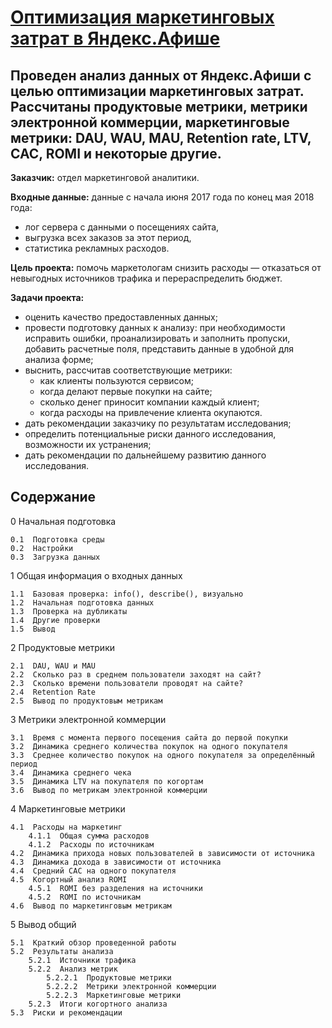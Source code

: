 # [Оптимизация маркетинговых затрат в Яндекс.Афише](https://github.com/Nanobelka/Yandex_Praktikum/blob/main/cohort_analysis/cohort_analysis.ipynb)
## Проведен анализ данных от Яндекс.Афиши с целью оптимизации маркетинговых затрат. Рассчитаны продуктовые метрики, метрики электронной коммерции, маркетинговые метрики: DAU, WAU, MAU, Retention rate, LTV, CAC, ROMI и некоторые другие.

**Заказчик:** отдел маркетинговой аналитики.

**Входные данные:** данные с начала июня 2017 года по конец мая 2018 года:  
- лог сервера с данными о посещениях сайта,  
- выгрузка всех заказов за этот период,  
- статистика рекламных расходов.

**Цель проекта:** помочь маркетологам снизить расходы — отказаться от невыгодных источников трафика и перераспределить бюджет.

**Задачи проекта:**  
- оценить качество предоставленных данных;  
- провести подготовку данных к анализу: при необходимости исправить ошибки, проанализировать и заполнить пропуски, добавить расчетные поля, представить данные в удобной для анализа форме;  
- выснить, рассчитав соответствующие метрики:  
    - как клиенты пользуются сервисом;  
    - когда делают первые покупки на сайте;  
    - сколько денег приносит компании каждый клиент;  
    - когда расходы на привлечение клиента окупаются.  
- дать рекомендации заказчику по результатам исследования;  
- определить потенциальные риски данного исследования, возможности их устранения;  
- дать рекомендации по дальнейшему развитию данного исследования.

## Содержание

0  Начальная подготовка

    0.1  Подготовка среды
    0.2  Настройки
    0.3  Загрузка данных

1  Общая информация о входных данных

    1.1  Базовая проверка: info(), describe(), визуально
    1.2  Начальная подготовка данных
    1.3  Проверка на дубликаты
    1.4  Другие проверки
    1.5  Вывод

2  Продуктовые метрики

    2.1  DAU, WAU и MAU
    2.2  Сколько раз в среднем пользователи заходят на сайт?
    2.3  Сколько времени пользователи проводят на сайте?
    2.4  Retention Rate
    2.5  Вывод по продуктовым метрикам

3  Метрики электронной коммерции

    3.1  Время с момента первого посещения сайта до первой покупки
    3.2  Динамика среднего количества покупок на одного покупателя
    3.3  Среднее количество покупок на одного покупателя за определённый период
    3.4  Динамика среднего чека
    3.5  Динамика LTV на покупателя по когортам
    3.6  Вывод по метрикам электронной коммерции

4  Маркетинговые метрики

    4.1  Расходы на маркетинг
        4.1.1  Общая сумма расходов
        4.1.2  Расходы по источникам
    4.2  Динамика прихода новых пользователей в зависимости от источника
    4.3  Динамика дохода в зависимости от источника
    4.4  Средний CAC на одного покупателя
    4.5  Когортный анализ ROMI
        4.5.1  ROMI без разделения на источники
        4.5.2  ROMI по источникам
    4.6  Вывод по маркетинговым метрикам

5  Вывод общий

    5.1  Краткий обзор проведенной работы
    5.2  Результаты анализа
        5.2.1  Источники трафика
        5.2.2  Анализ метрик
            5.2.2.1  Продуктовые метрики
            5.2.2.2  Метрики электронной коммерции
            5.2.2.3  Маркетинговые метрики
        5.2.3  Итоги когортного анализа
    5.3  Риски и рекомендации
